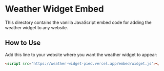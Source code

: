 # Weather Widget Embed

This directory contains the vanilla JavaScript embed code for adding the weather widget to any website.

## How to Use

Add this line to your website where you want the weather widget to appear:

```html
<script src="https://weather-widget-pied.vercel.app/embed/widget.js"></script>